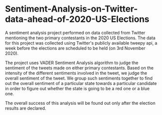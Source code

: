 # Sentiment-Analysis-on-Twitter-data-ahead-of-2020-US-Elections
A sentiment analysis project performed on data collected from Twitter mentioning the two primary contestants in the 2020 US Elections. The data for this project was collected using Twitter's publicly available tweepy api, a week before the elections are scheduled to be held (on 3rd November 2020).

The project uses VADER Sentiment Analysis algorithm to judge the sentiment of the tweets made on either primary contestants. Based on the intensity of the different sentiments involved in the tweet, we judge the overall sentiment of the tweet. We group such sentiments together to find out the overall sentiment of a particular state towards a particular candidate in order to figure out whether the state is going to be a red one or a blue one.

The overall success of this analysis will be found out only after the election results are declared.
